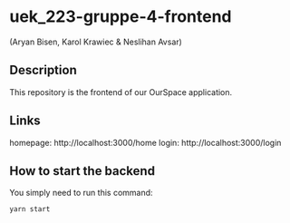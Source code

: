 # uek_223-gruppe-4-frontend
(Aryan Bisen, Karol Krawiec & Neslihan Avsar)

## Description

This repository is the frontend of our OurSpace application.

## Links

homepage: http://localhost:3000/home
login: http://localhost:3000/login  

## How to start the backend

You simply need to run this command:
```
yarn start
```
